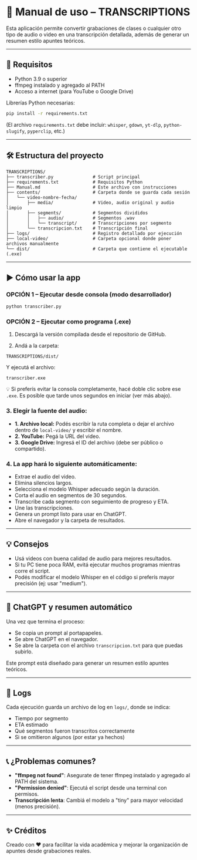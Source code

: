 # 📘 Manual de uso – TRANSCRIPTIONS

Esta aplicación permite convertir grabaciones de clases o cualquier otro tipo de audio o video en una transcripción detallada, además de generar un resumen estilo apuntes teóricos.

---

## 🧱 Requisitos

- Python 3.9 o superior
- ffmpeg instalado y agregado al PATH
- Acceso a internet (para YouTube o Google Drive)

Librerías Python necesarias:
```bash
pip install -r requirements.txt
```
(El archivo `requirements.txt` debe incluir: `whisper`, `gdown`, `yt-dlp`, `python-slugify`, `pyperclip`, etc.)

---

## 🛠 Estructura del proyecto

```
TRANSCRIPTIONS/
├── transcriber.py               # Script principal
├── requirements.txt             # Requisitos Python
├── Manual.md                    # Este archivo con instrucciones
├── contents/                    # Carpeta donde se guarda cada sesión
│   └── video-nombre-fecha/
│       ├── media/               # Video, audio original y audio limpio
│       ├── segments/            # Segmentos divididos
│       │   ├── audio/           # Segmentos .wav
│       │   └── transcript/      # Transcripciones por segmento
│       └── transcripcion.txt    # Transcripción final
├── logs/                        # Registro detallado por ejecución
├── local-video/                 # Carpeta opcional donde poner archivos manualmente
└── dist/                        # Carpeta que contiene el ejecutable (.exe)
```

---

## ▶️ Cómo usar la app

### OPCIÓN 1 – Ejecutar desde consola (modo desarrollador)

```bash
python transcriber.py
```

### OPCIÓN 2 – Ejecutar como programa (.exe)

1. Descargá la versión compilada desde el repositorio de GitHub.

2. Andá a la carpeta:
```
TRANSCRIPTIONS/dist/
```
Y ejecutá el archivo:
```
transcriber.exe
```

💡 Si preferís evitar la consola completamente, hacé doble clic sobre ese `.exe`. Es posible que tarde unos segundos en iniciar (ver más abajo).

### 3. Elegir la fuente del audio:
- **1. Archivo local:** Podés escribir la ruta completa o dejar el archivo dentro de `local-video/` y escribir el nombre.
- **2. YouTube:** Pegá la URL del video.
- **3. Google Drive:** Ingresá el ID del archivo (debe ser público o compartido).

### 4. La app hará lo siguiente automáticamente:
- Extrae el audio del video.
- Elimina silencios largos.
- Selecciona el modelo Whisper adecuado según la duración.
- Corta el audio en segmentos de 30 segundos.
- Transcribe cada segmento con seguimiento de progreso y ETA.
- Une las transcripciones.
- Genera un prompt listo para usar en ChatGPT.
- Abre el navegador y la carpeta de resultados.

---

## 💡 Consejos

- Usá videos con buena calidad de audio para mejores resultados.
- Si tu PC tiene poca RAM, evitá ejecutar muchos programas mientras corre el script.
- Podés modificar el modelo Whisper en el código si preferís mayor precisión (ej: usar "medium").

---

## 🤖 ChatGPT y resumen automático

Una vez que termina el proceso:
- Se copia un prompt al portapapeles.
- Se abre ChatGPT en el navegador.
- Se abre la carpeta con el archivo `transcripcion.txt` para que puedas subirlo.

Este prompt está diseñado para generar un resumen estilo apuntes teóricos.

---

## 📂 Logs

Cada ejecución guarda un archivo de log en `logs/`, donde se indica:
- Tiempo por segmento
- ETA estimado
- Qué segmentos fueron transcritos correctamente
- Si se omitieron algunos (por estar ya hechos)

---

## 📞 ¿Problemas comunes?

- **"ffmpeg not found"**: Asegurate de tener ffmpeg instalado y agregado al PATH del sistema.
- **"Permission denied"**: Ejecutá el script desde una terminal con permisos.
- **Transcripción lenta**: Cambiá el modelo a "tiny" para mayor velocidad (menos precisión).

---

## ✨ Créditos
Creado con ❤️ para facilitar la vida académica y mejorar la organización de apuntes desde grabaciones reales.

